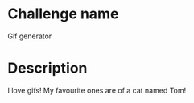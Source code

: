 # Challenge name
Gif generator

# Description
I love gifs! My favourite ones are of a cat named Tom!